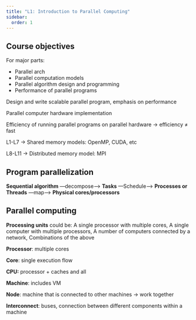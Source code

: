 ```yaml
---
title: "L1: Introduction to Parallel Computing"
sidebar:
  order: 1
---
```


## Course objectives

For major parts:

- Parallel arch
- Parallel computation models
- Parallel algorithm design and programming
- Performance of parallel programs

Design and write scalable parallel program, emphasis on performance

Parallel computer hardware implementation

Efficiency of running parallel programs on parallel hardware → efficiency ≠ fast

L1-L7 → Shared memory models: OpenMP, CUDA, etc

L8-L11 → Distributed memory model: MPI

## Program parallelization

**Sequential algorithm** —decompose—> **Tasks** —Schedule—> **Processes or Threads** —map—> **Physical cores/processors**

## Parallel computing

**Processing units** could be: A single processor with multiple cores, A single computer with multiple processors, A number of computers connected by a network, Combinations of the above

**Processor**: multiple cores

**Core**: single execution flow

**CPU:** processor + caches and all

**Machine**: includes VM

**Node**: machine that is connected to other machines → work together

**Interconnect**: buses, connection between different components within a machine

